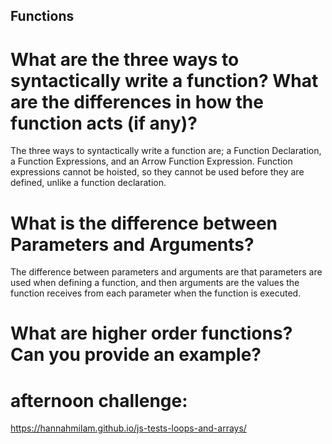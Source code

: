 ## Functions

# What are the three ways to syntactically write a function? What are the differences in how the function acts (if any)?
The three ways to syntactically write a function are; a Function Declaration, a Function Expressions, and an Arrow Function Expression.
Function expressions cannot be hoisted, so they cannot be used before they are defined, unlike a function declaration.

# What is the difference between Parameters and Arguments?
The difference between parameters and arguments are that parameters are used when defining a function, and then arguments are the values the function receives from each parameter when the function is executed.

# What are higher order functions? Can you provide an example?

# afternoon challenge: 
https://hannahmilam.github.io/js-tests-loops-and-arrays/